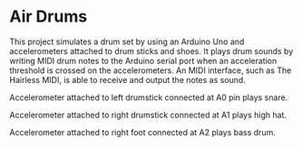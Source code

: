 # Air Drums

This project simulates a drum set by using an Arduino Uno and accelerometers attached to drum sticks and shoes. It plays drum sounds by writing MIDI drum notes to the Arduino serial port when an acceleration threshold is crossed on the accelerometers. An MIDI interface, such as The Hairless MIDI, is able to receive and output the notes as sound.

Accelerometer attached to left drumstick connected at A0 pin plays snare.

Accelerometer attached to right drumstick connected at A1 plays high hat.

Accelerometer attached to right foot connected at A2 plays bass drum.
